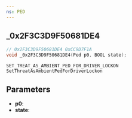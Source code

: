 ```yaml
---
ns: PED
---
```

## _0x2F3C3D9F50681DE4

```c
// 0x2F3C3D9F50681DE4 0xCC9D7F1A
void _0x2F3C3D9F50681DE4(Ped p0, BOOL state);
```

```
SET_TREAT_AS_AMBIENT_PED_FOR_DRIVER_LOCKON
SetThreatAsAmbientPedForDriverLockon
```

## Parameters
* **p0**: 
* **state**: 

